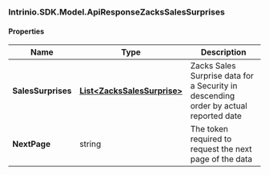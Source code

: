 [//]: # (CLASS:Intrinio.SDK.Model.ApiResponseZacksSalesSurprises)

[//]: # (KIND:object)

### Intrinio.SDK.Model.ApiResponseZacksSalesSurprises
#### Properties

[//]: # (START_DEFINITION)

Name | Type | Description
------------ | ------------- | -------------
**SalesSurprises** | [**List&lt;ZacksSalesSurprise&gt;**](ZacksSalesSurprise.md) | Zacks Sales Surprise data for a Security in descending order by actual reported date &nbsp;
**NextPage** | string | The token required to request the next page of the data &nbsp;

[//]: # (END_DEFINITION)


[//]: # (CONTAINED_CLASS:Intrinio.SDK.Model.ZacksSalesSurprise)


